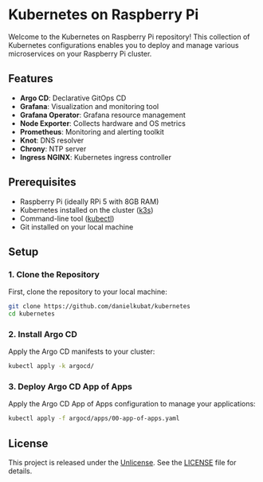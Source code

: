 # Kubernetes on Raspberry Pi

Welcome to the Kubernetes on Raspberry Pi repository! This collection of Kubernetes configurations enables you to deploy and manage various microservices on your Raspberry Pi cluster.

## Features

- **Argo CD**: Declarative GitOps CD
- **Grafana**: Visualization and monitoring tool
- **Grafana Operator**: Grafana resource management
- **Node Exporter**: Collects hardware and OS metrics
- **Prometheus**: Monitoring and alerting toolkit
- **Knot**: DNS resolver
- **Chrony**: NTP server
- **Ingress NGINX**: Kubernetes ingress controller

## Prerequisites

- Raspberry Pi (ideally RPi 5 with 8GB RAM)
- Kubernetes installed on the cluster ([k3s](https://k3s.io))
- Command-line tool ([kubectl](https://kubernetes.io/docs/tasks/tools/#kubectl))
- Git installed on your local machine

## Setup

### 1. Clone the Repository

First, clone the repository to your local machine:

```bash
git clone https://github.com/danielkubat/kubernetes
cd kubernetes
```

### 2. Install Argo CD

Apply the Argo CD manifests to your cluster:

```bash
kubectl apply -k argocd/
```

### 3. Deploy Argo CD App of Apps

Apply the Argo CD App of Apps configuration to manage your applications:

```bash
kubectl apply -f argocd/apps/00-app-of-apps.yaml
```
## License

This project is released under the [Unlicense](LICENSE). See the [LICENSE](LICENSE) file for details.
